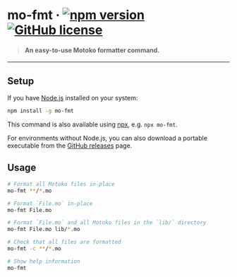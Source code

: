 # mo-fmt &middot; [![npm version](https://img.shields.io/npm/v/prettier-plugin-motoko.svg?logo=npm)](https://www.npmjs.com/package/prettier-plugin-motoko) [![GitHub license](https://img.shields.io/badge/license-Apache%202.0-blue.svg)](https://opensource.org/licenses/Apache-2.0)

> #### An easy-to-use Motoko formatter command.

---

## Setup

If you have [Node.js](https://nodejs.org/en/download/) installed on your system:

```bash
npm install -g mo-fmt
```

This command is also available using [npx](https://docs.npmjs.com/cli/v7/commands/npx), e.g. `npx mo-fmt`.

For environments without Node.js, you can also download a portable executable from the [GitHub releases](https://github.com/dfinity/prettier-plugin-motoko/releases) page.

## Usage

```bash
# Format all Motoko files in-place
mo-fmt **/*.mo

# Format `File.mo` in-place
mo-fmt File.mo

# Format `File.mo` and all Motoko files in the `lib/` directory
mo-fmt File.mo lib/*.mo

# Check that all files are formatted
mo-fmt -c **/*.mo

# Show help information
mo-fmt
```
